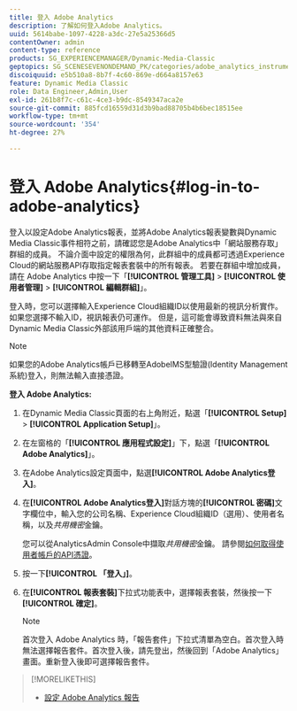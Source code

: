 ```yaml
---
title: 登入 Adobe Analytics
description: 了解如何登入Adobe Analytics。
uuid: 5614babe-1097-4228-a3dc-27e5a25366d5
contentOwner: admin
content-type: reference
products: SG_EXPERIENCEMANAGER/Dynamic-Media-Classic
geptopics: SG_SCENESEVENONDEMAND_PK/categories/adobe_analytics_instrumentation_kit
discoiquuid: e5b510a8-8b7f-4c60-869e-d664a8157e63
feature: Dynamic Media Classic
role: Data Engineer,Admin,User
exl-id: 261b8f7c-c61c-4ce3-b9dc-8549347aca2e
source-git-commit: 885fcd16559d31d3b9bad88705b4b6bec18515ee
workflow-type: tm+mt
source-wordcount: '354'
ht-degree: 27%

---
```


# 登入 Adobe Analytics{#log-in-to-adobe-analytics}

登入以設定Adobe Analytics報表，並將Adobe Analytics報表變數與Dynamic Media Classic事件相符之前，請確認您是Adobe Analytics中「網站服務存取」群組的成員。 不論介面中設定的權限為何，此群組中的成員都可透過Experience Cloud的網站服務API存取指定報表套裝中的所有報表。 若要在群組中增加成員，請在 Adobe Analytics 中按一下「**[!UICONTROL 管理工具]** > **[!UICONTROL 使用者管理]** > **[!UICONTROL 編輯群組]**」。

登入時，您可以選擇輸入Experience Cloud組織ID以使用最新的視訊分析實作。 如果您選擇不輸入ID，視訊報表仍可運作。 但是，這可能會導致資料無法與來自Dynamic Media Classic外部該用戶端的其他資料正確整合。

>[!NOTE]
>
>如果您的Adobe Analytics帳戶已移轉至AdobeIMS型驗證(Identity Management系統)登入，則無法輸入直接憑證。

**登入 Adobe Analytics:**

1. 在Dynamic Media Classic頁面的右上角附近，點選「**[!UICONTROL Setup]** > **[!UICONTROL Application Setup]**」。
1. 在左窗格的「**[!UICONTROL 應用程式設定]**」下，點選「**[!UICONTROL Adobe Analytics]**」。
1. 在Adobe Analytics設定頁面中，點選&#x200B;**[!UICONTROL Adobe Analytics登入]**。
1. 在&#x200B;**[!UICONTROL Adobe Analytics登入]**&#x200B;對話方塊的&#x200B;**[!UICONTROL 密碼]**&#x200B;文字欄位中，輸入您的公司名稱、Experience Cloud組織ID（選用）、使用者名稱，以及&#x200B;*共用機密*&#x200B;金鑰。

   您可以從AnalyticsAdmin Console中擷取&#x200B;*共用機密*&#x200B;金鑰。 請參閱[如何取得使用者帳戶的API憑證](https://github.com/AdobeDocs/analytics-2.0-apis/blob/master/create-oauth-client.md)。

1. 按一下&#x200B;**[!UICONTROL 「登入」]**。
1. 在&#x200B;**[!UICONTROL 報表套裝]**&#x200B;下拉式功能表中，選擇報表套裝，然後按一下&#x200B;**[!UICONTROL 確定]**。

   >[!NOTE]
   >
   >首次登入 Adobe Analytics 時，「報告套件」下拉式清單為空白。首次登入時無法選擇報告套件。首次登入後，請先登出，然後回到「Adobe Analytics」畫面。重新登入後即可選擇報告套件。

>[!MORELIKETHIS]
>
>* [設定 Adobe Analytics 報告](configuring-analytics-reports.md#configuring_adobe_analytics_reports)

